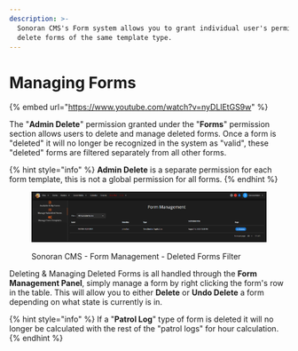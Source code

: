 ```yaml
---
description: >-
  Sonoran CMS's Form system allows you to grant individual user's permission to
  delete forms of the same template type.
---
```


# Managing Forms

{% embed url="https://www.youtube.com/watch?v=nyDLlEtGS9w" %}

The "**Admin Delete**" permission granted under the "**Forms**" permission section allows users to delete and manage deleted forms. Once a form is "deleted" it will no longer be recognized in the system as "valid", these "deleted" forms are filtered separately from all other forms.

{% hint style="info" %}
**Admin Delete** is a separate permission for each form template, this is not a global permission for all forms.
{% endhint %}

<figure><img src="../../.gitbook/assets/CMS_FormMgmt.png" alt=""><figcaption><p>Sonoran CMS - Form Management - Deleted Forms Filter</p></figcaption></figure>

Deleting & Managing Deleted Forms is all handled through the **Form Management Panel**, simply manage a form by right clicking the form's row in the table. This will allow you to either **Delete** or **Undo Delete** a form depending on what state is currently is in.

{% hint style="info" %}
If a "**Patrol Log**" type of form is deleted it will no longer be calculated with the rest of the "patrol logs" for hour calculation.
{% endhint %}
